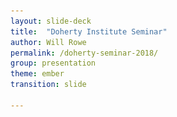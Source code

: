 ```yaml
---
layout: slide-deck
title:  "Doherty Institute Seminar"
author: Will Rowe
permalink: /doherty-seminar-2018/
group: presentation
theme: ember
transition: slide

---
```


<script type="text/template">

#### Doherty Institute 2018

***

# Microbiome, Assemble!

***

<i>bringing together microbiome analytics to combat the big data challenges facing genomics</i>

***

<br/>email: [will.rowe@stfc.ac.uk](will.rowe@stfc.ac.uk) | twitter: [wil_rowe](https://twitter.com/wil_rowe)

----

***

## Talk overview

***

* Background
 - what are the big data challenges facing genomics?
 - what is microbiome analytics?

* Sketching microbiomes
 - histosketching for fast indexing, clustering and ML
 - indexing variation graphs and resistome profiling

* Software and a case study
 - **M**icrobiome **C**haracterisation **U**tilities
    - HULK, BANNER, THOR, GROOT & DRAX!
 - identifying neonatal dysbiosis

----

* Genomic research has a '[big data]()' problem
  - collections of genomic data continue to grow
  - certain questions don't scale
    - finding frequent items
    - counting distinct elements
  - requires large time/compute resources

* Rather than bigger computers, what can we do?
 - reduce the data
 - approximate the data
 - streamline data processing

---

"[Analytics]() is the discovery, interpretation, and communication of meaningful patterns in data; focusing on what will happen next"

<br/>
<div align="right">
<i>Wikipedia<i/>
<div/>

----

<section data-background-image="{{site.url}}/slides/slide-data/melb-2018/comic-strip-1.png" data-background-size="contain" background-repeat="no-repeat"><h2></h2></section>

----

"[Data sketching]() produces an approximate answer based on a summary ([sketch]()) of the data. Following its processing, data is dropped and is no longer accessible"

<br/>
<div align="right">
<i>Cormode, G. ACM 2017<i/>
<div/>

---

* [Data sketching]() can enable microbiome analytics
 - can process data streams in small, fixed memory
 - only needs a single pass of the data
 - probabilistic but with error bounds

* Recent sketching tools using MinHash ( e.g. [mash](), [sourmash]()) are great!
 - find similar genomes
 - find what's in your microbiome sample
 - get distances to build quick trees

* There are some drawbacks, especially for microbiome analytics
 - MinHash doesn't include k-mer frequency information during sketching
 - MinHash doesn't account for impact of relative set size

---

"The [histogram sketch]() (or histosketch) data structure maintains a set of fixed size sketches to approximate the overall histogram as it is received from a data stream"

<br/>
<div align="right">
<i>Yang et al. ICDM 2017<i/>
<div/>

---

![](http://image.slidesharecdn.com/trimble-msu-sequences-140505091324-phpapp02/95/all-kmers-are-not-created-equal-recognizing-the-signal-from-the-noise-in-largescale-metagenomes-23-638.jpg?cb=1399281754)

> Trimble, W. - [tinyurl.com/y8823y6v](https://tinyurl.com/y8823y6v)

---

<img src="https://raw.githubusercontent.com/will-rowe/hulk/master/paper/img/figures/pngs/figure-1.png" width="60%">

> Rowe, WPM et al. [Streaming histogram sketching for rapid microbiome analytics. BioRxiv 2018](https://doi.org/10.1101/408070)

---

* [Histosketch]() algorithm
  - designed for similarity comparisons of customer activity information
  - implemented here to process streaming k-mer spectra

* Uses [consistent weighted sampling]()
 - keeps track of k-mer frequency information
 - accounts for differences in relative set size

* Several applications
  - sample dissimilarity estimation
  - rapid microbiome catalogue searching
  - classification of microbiome samples in near real-time

---

<img src="https://raw.githubusercontent.com/will-rowe/hulk/master/paper/img/figures/pngs/figure-2.png" width="50%">

* Microbiome samples from different body sites (CAMI project)

* Histosketched 48 samples in [1m30s]()

* Histosketches cluster by body site using Jaccard similarity

---

<img src="https://raw.githubusercontent.com/will-rowe/hulk/master/paper/img/figures/pngs/figure-4.png" width="50%">

* Index the sketches using LSH Forest scheme

* Indexes are updatable

* Index searches predominantly return samples from same body site

---

![]({{site.url}}/slides/slide-data/melb-2018/iaai19.png)

* Multi-class and binary classification of microbiome samples

* Relevance Vector Machine (RVM), Support Vector Machines (SVM), Random Forests (RF), Naive Bayes (NB)

> Carrieri , AP., Rowe, WPM et al. [A Fast Machine Learning Workflow for Rapid Phenotype Prediction from Whole Shotgun Metagenomes. IAAI 2018]()

----

<section data-background-image="{{site.url}}/slides/slide-data/melb-2018/comic-strip-1.png" data-background-size="contain" background-repeat="no-repeat"><h2></h2></section>

----

<img src="https://raw.githubusercontent.com/will-rowe/hulk/master/paper/img/misc/hulk-logo-with-text.png" width="30%">

[H]()istosketching [U]()sing [L]()ittle [K]()mers

> $ conda install hulk || [github.com/will-rowe/hulk](https://github.com/will-rowe/hulk)

---

<img src="https://raw.githubusercontent.com/will-rowe/banner/master/misc/logo/banner-logo-with-text.png" width="40%">

> $ conda install banner || [github.com/will-rowe/banner](https://github.com/will-rowe/banner)

---

<img src="https://raw.githubusercontent.com/will-rowe/thor/master/paper/img/misc/thor-logo-with-text.png" width="30%">

[T]()ransforming [H]()ashed [O]()TUs to [R]()GB

> [github.com/will-rowe/thor](https://github.com/will-rowe/thor)

----

<section data-background-image="{{site.url}}/slides/slide-data/melb-2018/comic-strip-2.png" data-background-size="contain" background-repeat="no-repeat"><h2></h2></section>

----

* [Resistome profiling]() can be difficult
 - high similarity between reference genes
 - microbiome data can be massive in size
 - existing workflows are complicated

* Existing tools aren't ideal
 - few tools are designed for microbiome samples
 - reference dependent vs. independent
 - slow and/or inaccurate

* Variation graph encoding of sequences
 - use graph traversals to identify variants
 - collapses similar sequences
 - improves speed and accuracy

---

![]({{site.url}}/slides/slide-data/host-microbe-talk-jan2017/arg-tool-timeline.jpg)

---

***

### Indexed variation graphs: [indexing]()

***

* A gene database is clustered, then converted to variation graphs

* Graph traversals are windowed and decomposed to k-mer sets

* A [MinHash sketch]() is kept for each window of a graph traversal

![groot-figure-1a]({{site.url}}/slides/slide-data/iror/figure-1a.png)

> [Rowe, WPM et al. Indexed variation graphs for efficient and accurate resistome profiling. Bioinformatics 2018](https://doi.org/10.1093/bioinformatics/bty387)

---

***

### Indexed variation graphs: [seeding]()

***

* Query reads are quality checked, trimmed and MinHashed

* The read sketch is queried against the index using additional [Locality Sensitive Hashing]()

* Seeds are determined using ranked [Jaccard Similarity]() estimates

![groot-figure-1b]({{site.url}}/slides/slide-data/iror/figure-1b.png)

---

***

### Indexed variation graphs: [aligning]()

***

* Assumption: majority of reads do not contain novel SNPs or errors

* Hierarchical local alignment
 - exact match > shuffled seed > gapped-end alignment

* Score traversal to classify an alignment (unique, perfect etc.)

![groot-figure-1c]({{site.url}}/slides/slide-data/iror/figure-1c.png)

----

<section data-background-image="{{site.url}}/slides/slide-data/melb-2018/comic-strip-2.png" data-background-size="contain" background-repeat="no-repeat"><h2></h2></section>

----

<img src="https://raw.githubusercontent.com/will-rowe/groot/master/paper/img/misc/groot-logo-with-text.png" width="30%">

[G]()raphing [R]()esistance [O]()ut [O]()f me[T]()agenomes

> $ conda install groot || [github.com/will-rowe/groot](https://github.com/will-rowe/groot)

---

![]({{site.url}}/slides/slide-data/host-microbe-talk-jan2017/fig5-groot.png)

----

[Case study](): designing an analysis workflow for profiling the neonatal microbiome

<br/>
<div align="right">
<i>collaboration with Lindsay Hall (Quadram)<i/>
<div/>

---

* A clinically relevant dataset
  - gut microbiome profiles from a cohort of healthy pre-term neonates
  - from a single hospital

* Profiling the gut microbiota of preterm infants
  - correlating this to health data
  - investigate impact of antibiotics

* Workflow aims
  - quickly identify microbiomes exhibiting dysbiosis
  - identify Antibiotic Resistance Genes (ARGs)
  - determine ARG carriage
  - detect changes in longitudinal samples
  - work on a laptop

----

<section data-background-image="{{site.url}}/slides/slide-data/genome-science/tools-logos.png" data-background-size="contain" background-repeat="no-repeat"><h2></h2></section>

----

<section data-background-image="{{site.url}}/slides/slide-data/genome-science/tools-workflow.png" data-background-size="contain" background-repeat="no-repeat"><h2></h2></section>

----

* Histosketching with [HULK]()
  - clusters the samples

* Classification with [BANNER]()
  - predicts dysbiosis in ~10 seconds / sample

* Gene detection with [GROOT]()
 - ARGs identified in ~30 seconds / sample

* Automate with [DRAX]() (in development)
 - reproducible pipeline
 - adds Metacherchant for identifying gene carriage

---

![img]({{site.url}}/slides/slide-data/iror/tmp.jpg)

* Single blaSHV (blaSHV-11) gene present at day 7 post initial antibiotic treatment

*  Multiple blaSHV variants present at day 18 post initial antibiotic treatment

* Graph bubbles correspond to variant nodes that bring additional extended-spectrum beta-lactamase activity to blaSHV (e.g. blaSHV-40)

----

### [Acknowledgements]()

***

| STFC | IBM Research |
| :--: | :----------: |
| Martyn Winn | Anna Carrieri |
| | Edward Pyzer-Knapp |
| | |

| Quadram Institute | Imperial College London |
| :----------------:| :---------------------: |
| Lindsay Hall | Simon Kroll |
| Cristina Alcon-Giner | Alex Shaw |
| Shabhonam Caim | Kathleen Sim |
| | |

----

#### Doherty Institute 2018

***

# Thanks for listening

***

<br/>email: [will.rowe@stfc.ac.uk](will.rowe@stfc.ac.uk) | software: [github.com/will-rowe](https://github.com/will-rowe)

twitter: [wil_rowe](https://twitter.com/wil_rowe) | slides: [will-rowe.github.io/doherty-seminar-2018](https://will-rowe.github.io/doherty-seminar-2018)

</script>
<section>
    <pre><code data-trim data-noescape>
    </code></pre>
</section>
